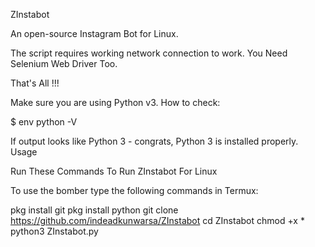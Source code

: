 ZInstabot

An open-source Instagram Bot for Linux.

The script requires working network connection to work. You Need Selenium Web Driver Too.

That's All !!!

Make sure you are using Python v3. How to check:

$ env python -V

If output looks like Python 3 - congrats, Python 3 is installed properly.
Usage

Run These Commands To Run ZInstabot
For Linux

To use the bomber type the following commands in Termux:

pkg install git
pkg install python
git clone https://github.com/indeadkunwarsa/ZInstabot
cd ZInstabot
chmod +x *
python3 ZInstabot.py
